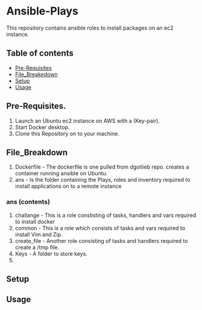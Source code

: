 # Ansible-Plays

This repository contains ansible roles to install packages on an ec2 instance.

## Table of contents
- [Pre-Requisites](#Pre-Requisites)
- [File_Breakedown](#File_Breakdown)
- [Setup](#Setup)
- [Usage](#Usage)


## Pre-Requisites.

1. Launch an Ubuntu ec2 instance on AWS with a (Key-pair).
2. Start Docker desktop.
3. Clone this Repository on to your machine.

## File_Breakdown

1. Dockerfile - The dockerfile is one pulled from dgotlieb repo. creates a container running ansible on Ubuntu.
2. ans - Is the folder containing the Plays, roles and inventory required to install applications on to a remote instance 
### ans (contents)

1. challange - This is a role constisting of tasks, handlers and vars required to install docker
2. common - This is a role which consists of tasks and vars required to install Vim and Zip.
3. create_file - Another role consisting of tasks and handlers required to create a /tmp file.
4. Keys - A folder to store keys.
5. 

## Setup


## Usage




